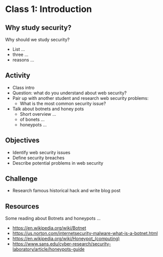 
# Class 1: Introduction

## Why study security?
Why should we study security?
  - List ...
  - three ...
  - reasons ...

## Activity
  - Class intro
  - Question: what do you understand about web security?
  - Pair up with another student and research web security problems:
    - What is the most common security issue?
  - Talk about botnets and honey pots
    - Short overview ...
    - of bonets ...
    - honeypots ...

## Objectives
  - Identify web security issues
  - Define security breaches
  - Describe potential problems in web security

## Challenge
  - Research famous historical hack and write blog post

## Resources 
  Some reading about Botnets and honeypots ...
  - https://en.wikipedia.org/wiki/Botnet
  - https://us.norton.com/internetsecurity-malware-what-is-a-botnet.html
  - https://en.wikipedia.org/wiki/Honeypot_(computing)
  - https://www.sans.edu/cyber-research/security-laboratory/article/honeypots-guide
  
